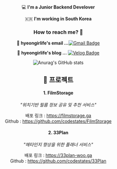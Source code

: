<div align="center">
 

  💻   **I'm a Junior Backend Develover**    

  🇰🇷  **I'm working in South Korea**

### How to reach me? 🤔

 📮  **hyeongirlife's email ...**[![Gmail Badge](https://img.shields.io/badge/Gmail-d14836?style=flat-square&logo=Gmail&logoColor=white&link=mailto:leehyeongul@gmail.com)](mailto:fomagran6@gmail.com)

 📒  **hyeongirlife's blog ...** [![Velog Badge](http://img.shields.io/badge/-Tech%20blog-black?style=flat-square&logo=notion&logoColor=white&link=https://www.notion.so/78716380afe242449bfb027d36143836?v=03408d46b35e48eda33f4b882e111a06/)](https://www.notion.so/78716380afe242449bfb027d36143836?v=03408d46b35e48eda33f4b882e111a06)

![Anurag's GitHub stats](https://github-readme-stats.vercel.app/api?username=LeeHyeongeol&show_icons=true&theme=great-gatsby)   



## 📖 프로젝트
#### 1. FilmStorage

_"위치기반 필름 정보 공유 및 추천 서비스"_

배포 링크 : https://filmstorage.ga</br>
Github : https://github.com/codestates/FilmStorage

#### 2. 33Plan

_"메타인지 향상을 위한 플래너 서비스"_

배포 링크 : https://33plan-woo.ga</br>
Github : https://github.com/codestates/33Plan
</div>
